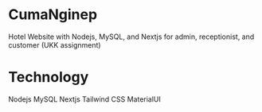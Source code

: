 # CumaNginep
Hotel Website with Nodejs, MySQL, and Nextjs for admin, receptionist, and customer (UKK assignment)

# Technology
Nodejs
MySQL
Nextjs
Tailwind CSS
MaterialUI
